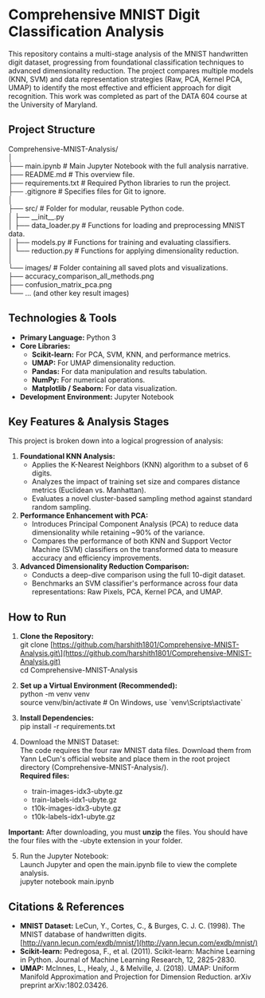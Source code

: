 # **Comprehensive MNIST Digit Classification Analysis**

This repository contains a multi-stage analysis of the MNIST handwritten digit dataset, progressing from foundational classification techniques to advanced dimensionality reduction. The project compares multiple models (KNN, SVM) and data representation strategies (Raw, PCA, Kernel PCA, UMAP) to identify the most effective and efficient approach for digit recognition. This work was completed as part of the DATA 604 course at the University of Maryland.

## **Project Structure**

Comprehensive-MNIST-Analysis/  
│  
├── main.ipynb                  \# Main Jupyter Notebook with the full analysis narrative.  
├── README.md                   \# This overview file.  
├── requirements.txt            \# Required Python libraries to run the project.  
├── .gitignore                  \# Specifies files for Git to ignore.  
│  
├── src/                        \# Folder for modular, reusable Python code.  
│   ├── \_\_init\_\_.py  
│   ├── data\_loader.py          \# Functions for loading and preprocessing MNIST data.  
│   ├── models.py               \# Functions for training and evaluating classifiers.  
│   └── reduction.py            \# Functions for applying dimensionality reduction.  
│  
└── images/                     \# Folder containing all saved plots and visualizations.  
    ├── accuracy\_comparison\_all\_methods.png  
    ├── confusion\_matrix\_pca.png  
    └── ... (and other key result images)

## **Technologies & Tools**

* **Primary Language:** Python 3  
* **Core Libraries:**  
  * **Scikit-learn:** For PCA, SVM, KNN, and performance metrics.  
  * **UMAP:** For UMAP dimensionality reduction.  
  * **Pandas:** For data manipulation and results tabulation.  
  * **NumPy:** For numerical operations.  
  * **Matplotlib / Seaborn:** For data visualization.  
* **Development Environment:** Jupyter Notebook

## **Key Features & Analysis Stages**

This project is broken down into a logical progression of analysis:

1. **Foundational KNN Analysis:**  
   * Applies the K-Nearest Neighbors (KNN) algorithm to a subset of 6 digits.  
   * Analyzes the impact of training set size and compares distance metrics (Euclidean vs. Manhattan).  
   * Evaluates a novel cluster-based sampling method against standard random sampling.  
2. **Performance Enhancement with PCA:**  
   * Introduces Principal Component Analysis (PCA) to reduce data dimensionality while retaining \~90% of the variance.  
   * Compares the performance of both KNN and Support Vector Machine (SVM) classifiers on the transformed data to measure accuracy and efficiency improvements.  
3. **Advanced Dimensionality Reduction Comparison:**  
   * Conducts a deep-dive comparison using the full 10-digit dataset.  
   * Benchmarks an SVM classifier's performance across four data representations: Raw Pixels, PCA, Kernel PCA, and UMAP.

## **How to Run**

1. **Clone the Repository:**  
   git clone \[https://github.com/harshith1801/Comprehensive-MNIST-Analysis.git\](https://github.com/harshith1801/Comprehensive-MNIST-Analysis.git)  
   cd Comprehensive-MNIST-Analysis

2. **Set up a Virtual Environment (Recommended):**  
   python \-m venv venv  
   source venv/bin/activate  \# On Windows, use \`venv\\Scripts\\activate\`

3. **Install Dependencies:**  
   pip install \-r requirements.txt

4. Download the MNIST Dataset:  
   The code requires the four raw MNIST data files. Download them from Yann LeCun's official website and place them in the root project directory (Comprehensive-MNIST-Analysis/).  
   **Required files:**  
   * train-images-idx3-ubyte.gz  
   * train-labels-idx1-ubyte.gz  
   * t10k-images-idx3-ubyte.gz  
   * t10k-labels-idx1-ubyte.gz

**Important:** After downloading, you must **unzip** the files. You should have the four files with the \-ubyte extension in your folder.

5. Run the Jupyter Notebook:  
   Launch Jupyter and open the main.ipynb file to view the complete analysis.  
   jupyter notebook main.ipynb

## **Citations & References**

* **MNIST Dataset:** LeCun, Y., Cortes, C., & Burges, C. J. C. (1998). The MNIST database of handwritten digits. [http://yann.lecun.com/exdb/mnist/](http://yann.lecun.com/exdb/mnist/)  
* **Scikit-learn:** Pedregosa, F., et al. (2011). Scikit-learn: Machine Learning in Python. Journal of Machine Learning Research, 12, 2825-2830.  
* **UMAP:** McInnes, L., Healy, J., & Melville, J. (2018). UMAP: Uniform Manifold Approximation and Projection for Dimension Reduction. arXiv preprint arXiv:1802.03426.